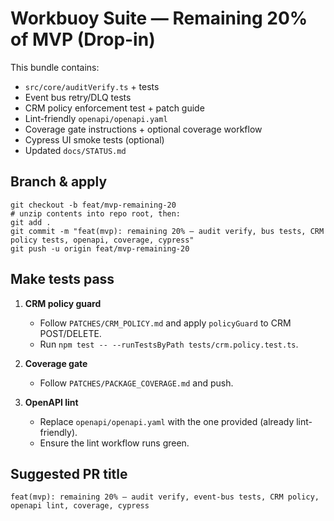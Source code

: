# Workbuoy Suite — Remaining 20% of MVP (Drop-in)

This bundle contains:
- `src/core/auditVerify.ts` + tests
- Event bus retry/DLQ tests
- CRM policy enforcement test + patch guide
- Lint-friendly `openapi/openapi.yaml`
- Coverage gate instructions + optional coverage workflow
- Cypress UI smoke tests (optional)
- Updated `docs/STATUS.md`

## Branch & apply
```
git checkout -b feat/mvp-remaining-20
# unzip contents into repo root, then:
git add .
git commit -m "feat(mvp): remaining 20% — audit verify, bus tests, CRM policy tests, openapi, coverage, cypress"
git push -u origin feat/mvp-remaining-20
```

## Make tests pass
1) **CRM policy guard**
   - Follow `PATCHES/CRM_POLICY.md` and apply `policyGuard` to CRM POST/DELETE.
   - Run `npm test -- --runTestsByPath tests/crm.policy.test.ts`.

2) **Coverage gate**
   - Follow `PATCHES/PACKAGE_COVERAGE.md` and push.

3) **OpenAPI lint**
   - Replace `openapi/openapi.yaml` with the one provided (already lint-friendly).
   - Ensure the lint workflow runs green.

## Suggested PR title
```
feat(mvp): remaining 20% — audit verify, event-bus tests, CRM policy, openapi lint, coverage, cypress
```
